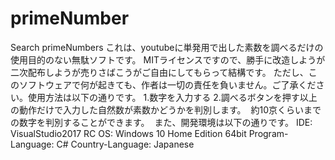 # primeNumber
Search primeNumbers
これは、youtubeに単発用で出した素数を調べるだけの使用目的のない無駄ソフトです。
MITライセンスですので、勝手に改造しようが二次配布しようが売りさばこうがご自由にしてもらって結構です。
ただし、このソフトウェアで何が起きても、作者は一切の責任を負いません。ご了承ください。使用方法は以下の通りです。
  1.数字を入力する
  2.調べるボタンを押す以上の動作だけで入力した自然数が素数かどうかを判別します。
  約10京くらいまでの数字を判別することができます。
  また、開発環境は以下の通りです。
    IDE: VisualStudio2017 RC
    OS: Windows 10 Home Edition 64bit
    Program-Language: C#
    Country-Language: Japanese
